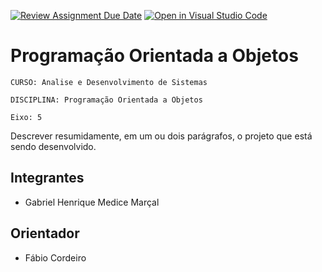 [![Review Assignment Due Date](https://classroom.github.com/assets/deadline-readme-button-22041afd0340ce965d47ae6ef1cefeee28c7c493a6346c4f15d667ab976d596c.svg)](https://classroom.github.com/a/yaS4OAFT)
[![Open in Visual Studio Code](https://classroom.github.com/assets/open-in-vscode-2e0aaae1b6195c2367325f4f02e2d04e9abb55f0b24a779b69b11b9e10269abc.svg)](https://classroom.github.com/online_ide?assignment_repo_id=15804810&assignment_repo_type=AssignmentRepo)
# Programação Orientada a Objetos

`CURSO: Analise e Desenvolvimento de Sistemas`

`DISCIPLINA: Programação Orientada a Objetos`

`Eixo: 5`

Descrever resumidamente, em um ou dois parágrafos, o projeto que está sendo desenvolvido.

## Integrantes

* Gabriel Henrique Medice Marçal


## Orientador

* Fábio Cordeiro


